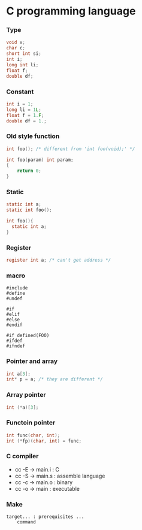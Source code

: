 # C programming language

### Type

```c
void v;
char c;
short int si;
int i;
long int li;
float f;
double df;
```

### Constant

```c
int i = 1;
long li = 1L;
float f = 1.F;
double df = 1.;
```
### Old style function 

```c
int foo(); /* different from 'int foo(void);' */

int foo(param) int param;
{
    return 0;
}
```

### Static

```c
static int a;
static int foo();

int foo(){
  static int a;
}
```

### Register

```c
register int a; /* can't get address */
```

### macro

```
#include
#define
#undef

#if
#elif
#else
#endif

#if defined(FOO)
#ifdef
#ifndef
```

### Pointer and array

```c
int a[3];
int* p = a; /* they are different */
```

### Array pointer

```c
int (*a)[3];
```

### Functoin pointer

```c
int func(char, int);
int (*fp)(char, int) = func;
```

### C compiler

- cc -E -> main.i : C
- cc -S -> main.s : assemble language
- cc -c -> main.o : binary
- cc -o -> main : executable

### Make

```
target... : prerequisites ...
	command
```

